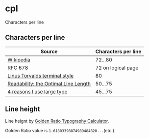 # cpl
Characters per line

## Characters per line

Source | Characters per line
------ | -------------------
[Wikipedia](https://en.wikipedia.org/wiki/Characters_per_line) | 72...80
[RFC 678](https://www.rfc-editor.org/rfc/pdfrfc/rfc678.txt.pdf) | 72 on logical page
[Linus Torvalds terminal style](http://lkml.iu.edu/hypermail/linux/kernel/2005.3/08168.html) | 80
[Readability: the Optimal Line Length](https://baymard.com/blog/line-length-readability) | 50...75
[4 reasons I use large type](http://mikeyanderson.com/optimal_characters_per_line) | 45...75

## Line height

Line heignt by [Golden Ratio Typography Calculator](https://grtcalculator.com/).

Golden Ratio value is `1.61803398874989484820...`(etc.).
